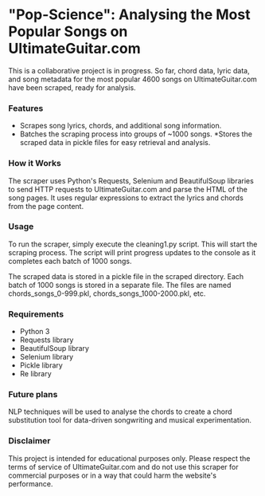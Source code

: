 # "Pop-Science": Analysing the Most Popular Songs on UltimateGuitar.com

This is a collaborative project is in progress. So far, chord data, lyric data, and song metadata for the most popular 4600 songs on UltimateGuitar.com have been scraped, ready for analysis.

### Features
* Scrapes song lyrics, chords, and additional song information.
* Batches the scraping process into groups of ~1000 songs.
*Stores the scraped data in pickle files for easy retrieval and analysis.

### How it Works
The scraper uses Python's Requests, Selenium and BeautifulSoup libraries to send HTTP requests to UltimateGuitar.com and parse the HTML of the song pages. It uses regular expressions to extract the lyrics and chords from the page content.

### Usage
To run the scraper, simply execute the cleaning1.py script. This will start the scraping process. The script will print progress updates to the console as it completes each batch of 1000 songs.

The scraped data is stored in a pickle file in the scraped directory. Each batch of 1000 songs is stored in a separate file. The files are named chords_songs_0-999.pkl, chords_songs_1000-2000.pkl, etc.

### Requirements
* Python 3
* Requests library
* BeautifulSoup library
* Selenium library
* Pickle library
* Re library

### Future plans

NLP techniques will be used to analyse the chords to create a chord substitution tool for data-driven songwriting and musical experimentation.


### Disclaimer
This project is intended for educational purposes only. Please respect the terms of service of UltimateGuitar.com and do not use this scraper for commercial purposes or in a way that could harm the website's performance.
